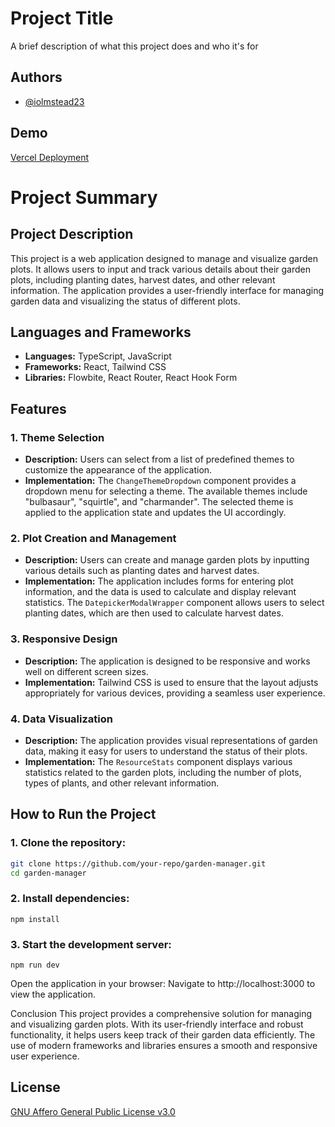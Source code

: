 
# Project Title

A brief description of what this project does and who it's for


## Authors

- [@iolmstead23](https://github.com/iolmstead23)


## Demo

[Vercel Deployment](https://olmstead-garden.vercel.app/)

# Project Summary

## Project Description

This project is a web application designed to manage and visualize garden plots. It allows users to input and track various details about their garden plots, including planting dates, harvest dates, and other relevant information. The application provides a user-friendly interface for managing garden data and visualizing the status of different plots.

## Languages and Frameworks

- **Languages:** TypeScript, JavaScript
- **Frameworks:** React, Tailwind CSS
- **Libraries:** Flowbite, React Router, React Hook Form

## Features

### 1. **Theme Selection**
   - **Description:** Users can select from a list of predefined themes to customize the appearance of the application.
   - **Implementation:** The `ChangeThemeDropdown` component provides a dropdown menu for selecting a theme. The available themes include "bulbasaur", "squirtle", and "charmander". The selected theme is applied to the application state and updates the UI accordingly.

### 2. **Plot Creation and Management**
   - **Description:** Users can create and manage garden plots by inputting various details such as planting dates and harvest dates.
   - **Implementation:** The application includes forms for entering plot information, and the data is used to calculate and display relevant statistics. The `DatepickerModalWrapper` component allows users to select planting dates, which are then used to calculate harvest dates.

### 3. **Responsive Design**
   - **Description:** The application is designed to be responsive and works well on different screen sizes.
   - **Implementation:** Tailwind CSS is used to ensure that the layout adjusts appropriately for various devices, providing a seamless user experience.

### 4. **Data Visualization**
   - **Description:** The application provides visual representations of garden data, making it easy for users to understand the status of their plots.
   - **Implementation:** The `ResourceStats` component displays various statistics related to the garden plots, including the number of plots, types of plants, and other relevant information.

## How to Run the Project

### 1. **Clone the repository:**
   ```sh
   git clone https://github.com/your-repo/garden-manager.git
   cd garden-manager
   ```
### 2. **Install dependencies:**
``` npm install ```

### 3. **Start the development server:**
``` npm run dev ```

Open the application in your browser: Navigate to http://localhost:3000 to view the application.

Conclusion
This project provides a comprehensive solution for managing and visualizing garden plots. With its user-friendly interface and robust functionality, it helps users keep track of their garden data efficiently. The use of modern frameworks and libraries ensures a smooth and responsive user experience.
## License

[GNU Affero General Public License v3.0](https://choosealicense.com/licenses/agpl-3.0/)